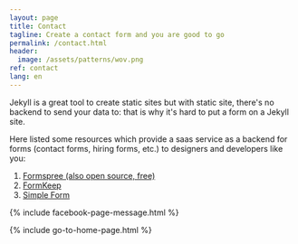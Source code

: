 ```yaml
---
layout: page
title: Contact
tagline: Create a contact form and you are good to go
permalink: /contact.html
header:
  image: /assets/patterns/wov.png
ref: contact
lang: en  
---
```


Jekyll is a great tool to create static sites but with static site, there's no backend to send your data to: that is why it's hard to put a form on a Jekyll site.

Here listed some resources which provide  a saas service as a backend for forms (contact forms, hiring forms, etc.) to designers and developers like you:
1. [Formspree (also open source, free)](https://formspree.io/)
2. [FormKeep](https://formkeep.com/guides/contact-form-jekyll)
3. [Simple Form](https://getsimpleform.com/)

{% include facebook-page-message.html %}

{% include go-to-home-page.html %}
